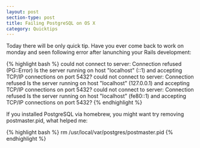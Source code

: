 ```yaml
---
layout: post
section-type: post
title: Failing PostgreSQL on OS X
category: Quicktips
---
```


Today there will be only quick tip. Have you ever come back to work on monday
and seen following error after lanunching your Rails development:

{% highlight bash %}
could not connect to server: Connection refused (PG::Error)
        Is the server running on host "localhost" (::1) and accepting
        TCP/IP connections on port 5432?
could not connect to server: Connection refused
        Is the server running on host "localhost" (127.0.0.1) and accepting
        TCP/IP connections on port 5432?
could not connect to server: Connection refused
        Is the server running on host "localhost" (fe80::1) and accepting
        TCP/IP connections on port 5432?
{% endhighlight %}


If you installed PostgreSQL via homebrew, you might want try removing postmaster.pid,
what helped me:

{% highlight bash %}
rm /usr/local/var/postgres/postmaster.pid
{% endhighlight %}
